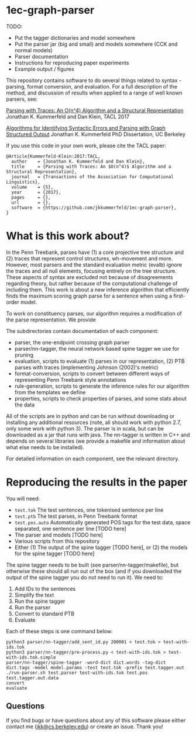 # 1ec-graph-parser

TODO:
- Put the tagger dictionaries and model somewhere
- Put the parser jar (big and small) and models somewhere (CCK and normal models)
- Parser documentation
- Instructions for reproducing paper experiments
- Example output / figures

This repository contains software to do several things related to syntax - parsing, format conversion, and evaluation.
For a full description of the method, and discussion of results when applied to a range of well known parsers, see:

   [Parsing with Traces: An O(n^4) Algorithm and a Structural Representation](TODO)
   Jonathan K. Kummerfeld and Dan Klein,
   TACL 2017

   [Algorithms for Identifying Syntactic Errors and Parsing with Graph Structured Output](https://www2.eecs.berkeley.edu/Pubs/TechRpts/2016/EECS-2016-138.html)
   Jonathan K. Kummerfeld
   PhD Dissertation, UC Berkeley


If you use this code in your own work, please cite the TACL paper:

```TeX
@Article{Kummerfeld-Klein:2017:TACL,
  author    = {Jonathan K. Kummerfeld and Dan Klein},
  title     = {Parsing with Traces: An $O(n^4)$ Algorithm and a Structural Representation},
  journal   = {Transactions of the Association for Computational Linguistics},
  volume    = {5},
  year      = {2017},
  pages     = {},
  url       = {},
  software  = {https://github.com/jkkummerfeld/1ec-graph-parser},
}
```

# What is this work about?

In the Penn Treebank, parses have (1) a core projective tree structure and (2) traces that represent control structures, wh-movement and more.
However, most parsers and the standard evaluation metric (evalb) ignore the traces and all null elements, focusing entirely on the tree structure.
These aspects of syntax are excluded not because of disagreements regarding theory, but rather because of the computational challenge of including them.
This work is about a new inference algorithm that efficiently finds the maximum scoring graph parse for a sentence when using a first-order model.

To work on constituency parses, our algorithm requires a modification of the parse representation.
We provide 

The subdirectories contain documentation of each component:

- parser, the one-endpoint crossing graph parser
- parser/nn-tagger, the neural network based spine tagger we use for pruning
- evaluation, scripts to evaluate (1) parses in our representation, (2) PTB parses with traces (implementing Johnson (2002)'s metric)
- format-conversion, scripts to convert between different ways of representing Penn Treebank style annotations
- rule-generation, scripts to generate the inference rules for our algorithm from the templates we define
- properties, scripts to check properties of parses, and some stats about the data

All of the scripts are in python and can be run without downloading or installing any additional resources (note, all should work with python 2.7, only some work with python 3).
The parser is in scala, but can be downloaded as a jar that runs with java.
The nn-tagger is written in C++ and depends on several libraries (we provide a makefile and information about what else needs to be installed).

For detailed information on each component, see the relevant directory.

# Reproducing the results in the paper

You will need:

- `test.tok` The test sentences, one tokenised sentence per line
- `test.ptb` The test parses, in Penn Treebank format
- `test.pos.auto` Automatically generated POS tags for the test data, space separated, one sentence per line [TODO here]
- The parser and models [TODO here]
- Various scripts from this repository
- Either (1) The output of the spine tagger [TODO here], or (2) the models for the spine tagger [TODO here]

The spine tagger needs to be built (see parser/nn-tagger/makefile), but otherwise these should all run out of the box (and if you downloaded the output of the spine tagger you do not need to run it).
We need to:

1. Add IDs to the sentences
2. Simplify the text
3. Run the spine tagger
4. Run the parser
5. Convert to standard PTB
6. Evaluate

Each of these steps is one command below:

```Shell
python3 parser/nn-tagger/add_sent_id.py 200001 < test.tok > test-with-ids.tok
python3 parser/nn-tagger/pre-process.py < test-with-ids.tok > test-with-ids.tok.simple
parser/nn-tagger/spine-tagger -word-dict dict.words -tag-dict dict.tags -model model.params -test test.tok -prefix test.tagger.out
./run-parser.sh test.parser test-with-ids.tok test.pos test.tagger.out.data
convert
evaluate
```

## Questions

If you find bugs or have questions about any of this software please either contact me (jkk@cs.berkeley.edu) or create an issue.
Thank you!
